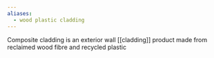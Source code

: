 ```yaml
---
aliases:
  - wood plastic cladding
---
```

Composite cladding is an exterior wall [[cladding]] product made from reclaimed wood fibre and recycled plastic

